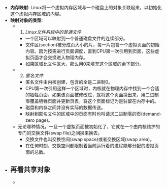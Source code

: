 - **内存映射**: Linux将一个虚拟内存区域与一个磁盘上的对象关联起来，以初始化这个虚拟内存区域的内容。
- **映射对象的类型**:
	- 1) _Linux文件系统中的普通文件_
		- 一个区域可以映射到一个普通磁盘文件的连续部分。
		- 文件区(section)被分成页大小的片，每一片包含一个虚拟页面的初始内容。因为按需进行页面调度，直到CPU第一次引用到页面，这些虚拟页面才会交换进入物理内存。
		- 如果区域比文件区大，那么用0来填充这个区域的余下部分。
	- 2) _匿名文件_
		- 匿名文件由内核创建，包含的全是二进制0。
		- CPU第一次引用这样一个区域时，内核就在物理内存中找到一个合适的牺牲页面，如果该页面被修改过，就将这个页面换出来，用二进制零覆盖牺牲页面并更新页表，将这个页面标记为是驻留在内存中的。
		- 磁盘和内存之间并没有实际的数据传送。
		- 映射到匿名文件的区域中的页面有时也叫请求二进制零的页(demand-zero page)。
	- 无论哪种情况，一旦一个虚拟页面被初始化了，它就在一个由内核维护的专门的交换文件(swap file)之间换来换去。
		- 交换文件也叫交换空间(swap space)或者交换区域(swap area)。
		- 在任何时刻，交换空间都限制着当前运行着的进程能够分配的虚拟页面的总数。
- ## 再看共享对象
	-